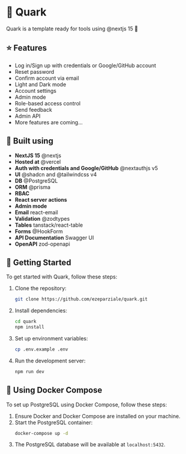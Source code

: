 # :milky_way: Quark

Quark is a template ready for tools using @nextjs 15 🚀

## :star: Features

- Log in/Sign up with credentials or Google/GitHub account
- Reset password
- Confirm account via email
- Light and Dark mode
- Account settings
- Admin mode
- Role-based access control
- Send feedback
- Admin API
- More features are coming...

## :construction_worker: Built using

- **NextJS 15** @nextjs
- **Hosted at** @vercel
- **Auth with credentials and Google/GitHub** @nextauthjs v5
- **UI** @shadcn and @tailwindcss v4
- **DB** @PostgreSQL
- **ORM** @prisma
- **RBAC**
- **React server actions**
- **Admin mode**
- **Email** react-email
- **Validation** @zodtypes
- **Tables** tanstack/react-table
- **Forms** @HookForm
- **API Documentation** Swagger UI
- **OpenAPI** zod-openapi

## :rocket: Getting Started

To get started with Quark, follow these steps:

1. Clone the repository:
   ```bash
   git clone https://github.com/ezeparziale/quark.git
   ```
2. Install dependencies:
   ```bash
   cd quark
   npm install
   ```
3. Set up environment variables:
   ```bash
   cp .env.example .env
   ```
4. Run the development server:
   ```bash
   npm run dev
   ```

## :whale: Using Docker Compose

To set up PostgreSQL using Docker Compose, follow these steps:

1. Ensure Docker and Docker Compose are installed on your machine.
2. Start the PostgreSQL container:
   ```bash
   docker-compose up -d
   ```
3. The PostgreSQL database will be available at `localhost:5432`.
